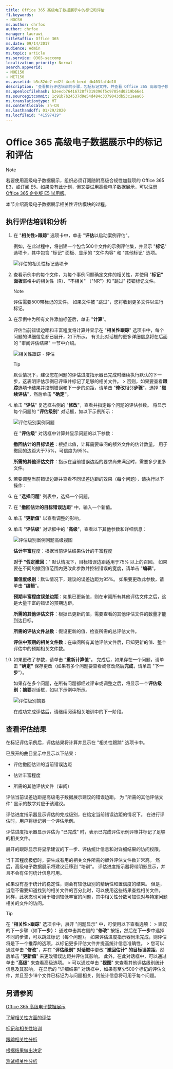 ```yaml
---
title: Office 365 高级电子数据展示中的标记和评估
f1.keywords:
- NOCSH
ms.author: chrfox
author: chrfox
manager: laurawi
titleSuffix: Office 365
ms.date: 09/14/2017
audience: Admin
ms.topic: article
ms.service: O365-seccomp
localization_priority: Normal
search.appverid:
- MOE150
- MET150
ms.assetid: b5c82de7-ed2f-4cc6-becd-db403faf4d18
description: '查看执行评估培训的步骤，包括标记文件，并查看 Office 365 高级电子数据展示中的评估结果。 '
ms.openlocfilehash: b2eecb76416728f7319396f5c97054d0219b66e1
ms.sourcegitcommit: 1c91b7b24537d0e54d484c3379043db53c1aea65
ms.translationtype: MT
ms.contentlocale: zh-CN
ms.lasthandoff: 01/29/2020
ms.locfileid: "41597419"
---
```

# <a name="tagging-and-assessment-in-office-365-advanced-ediscovery"></a>Office 365 高级电子数据展示中的标记和评估

> [!NOTE]
> 若要使用高级电子数据展示，组织必须订阅随附高级合规性加载项的 Office 365 E3，或订阅 E5。如果没有此计划，但又要试用高级电子数据展示，可以[注册 Office 365 企业版 E5 试用版](https://go.microsoft.com/fwlink/p/?LinkID=698279)。 
  
本节介绍高级电子数据展示相关性评估模块的过程。 
  
## <a name="performing-assessment-training-and-analysis"></a>执行评估培训和分析

1. 在 "**相关性\>跟踪**" 选项卡中，单击 "**评估**以启动案例评估"。 
    
    例如，在此过程中，将创建一个包含500个文件的示例评估集，并显示 "**标记**" 选项卡，其中包含 "标记" 面板、显示的 "文件内容" 和 "其他标记" 选项。 
    
    ![评估的相关性标记选项卡](media/c8acf891-b1cd-4344-816c-eabb8cbbe742.png)
  
2. 查看示例中的每个文件，为每个事例问题确定文件的相关性，并使用 "**标记" 面板**窗格中的相关性（R）、"不相关" （"NR"）和 "跳过" 按钮标记文件。 
    
    > [!NOTE]
    >  评估需要500带标记的文件。 如果文件被 "跳过"，您将收到更多文件以进行标记。 
  
3. 在示例中为所有文件添加标签后，单击 "**计算**"。 
    
    评估当前错误边距和丰富程度将计算并显示在 "**相关性跟踪**" 选项卡中，每个问题的详细信息都已展开，如下所示。 有关此对话框的更多详细信息将在后面的 "审阅评估结果" 一节中介绍。 
    
    ![相关性跟踪 - 评估](media/da911ba5-8678-40d6-9ad5-fd0b058355c1.png)
  
    > [!TIP]
    > 默认情况下，建议您在问题的评估进度指示器已完成时继续执行默认的下一步，这表明评估示例已评审并标记了足够的相关文件。 > 否则，如果要查看**跟踪**选项卡结果并控制错误和下一步的边距，请单击 "**修改**相邻**步骤**"，选择 "**继续评估**"，然后单击 **"确定"**。 
  
1. 单击 "**评估**" 复选框右侧的 "**修改**"，查看并指定每个问题的评估参数。 将显示每个问题的 "**评估级别**" 对话框，如以下示例所示： 
    
    ![评估级别案例问题](media/b7113fef-d125-4617-ae1b-c9eb0bf79aec.png)
  
    在 "**评估级**" 对话框中计算并显示问题的以下参数： 
    
    **撤回估计的目标误差**：根据此值，计算需要审阅的额外文件的估计数量。 用于撤回的边距大于75%，可信度为95%。 
    
    **所需的其他评估文件**：指示在当前错误边距的要求尚未满足时，需要多少更多文件。 
    
2. 若要调整当前错误边距并查看不同误差边距的效果（每个问题），请执行以下操作：
    
1. 在 "**选择问题**" 列表中，选择一个问题。 
    
2. 在 "**撤回估计的目标错误边距**" 中，输入一个新值。
    
3. 单击 "**更新值**" 以查看调整的影响。 
    
3. 单击 "**评估级**" 对话框中的 "**高级**"，查看以下其他参数和详细信息： 
    
    ![评估级别案例问题高级视图](media/577d7e0e-95df-48c2-9dec-bdeab5e801d8.png)
  
    **估计丰富**程度：根据当前评估结果估计的丰富程度
    
    **对于 "假定撤回**：" 默认情况下，目标错误边距适用于75% 以上的召回。 如果要在不同的撤回值范围内更改此参数并控制错误的宽度，请单击 "**编辑**"。 
    
    **置信度级别**：默认情况下，建议的误差边距为95%。 如果要更改此参数，请单击 "**编辑**"。 
    
    **预期丰富程度误差边距**：如果已更新值，则在审阅所有其他评估文件之后，这是大量丰富的错误的预期边距。
    
    **所需的其他评估文件**：根据已更新的值，需要查看的其他评估文件的数量才能到达目标。
    
    **所需的评估文件总数**：假设更新的值、检查所需的总评估文件。
    
    **评估中预期的相关文件数**：在审阅所有其他评估文件后，已知更新的值、整个评估中的预期相关文件数。
    
4. 如果更改了参数，请单击 "**重新计算值**"。 完成后，如果存在一个问题，请单击 **"确定"** 保存更改（如果有多个问题要查看或修改然后**完成**，请单击 "**下一步**"）。 
    
    如果存在多个问题，在所有问题都经过评审或调整之后，将显示一个**评估级别：摘要**对话框，如以下示例中所示。 
    
    ![评估级别摘要](media/4997b46d-10a5-4abc-b3b2-7b75a370eb9e.png)
  
    在成功完成评估后，请继续阅读相关培训中的下一阶段。
    
## <a name="reviewing-assessment-results"></a>查看评估结果

在标记评估示例后，评估结果将计算并显示在 "相关性跟踪" 选项卡中。
  
已展开的曲目显示中显示以下结果： 
  
- 评估撤回估计的当前错误边距
    
- 估计丰富程度
    
- 所需的其他评估文件（审阅）
    
评估当前误差边距是高级电子数据展示建议的错误边距。 为 "所需的其他评估文件" 显示的数字对应于该建议。
  
评估进度指示器显示评估的完成级别，在给定当前错误边距的情况下。 在进行评估时，用户将标记另一个评估示例。
  
评估进度指示器显示评估为 "已完成" 时，表示已完成评估示例评审并标记了足够的相关文件。 
  
展开的跟踪显示将显示建议的下一步、评估统计信息和对详细结果的访问权限。
  
当丰富程度极低时，要生成有用的相关文件所需的额外评估文件数非常高。 然后，高级电子数据展示将建议迁移到 "培训"。 评估进度指示器将带阴影显示，并且不会有任何统计信息可用。 
  
如果没有基于统计的稳定性，则会有较低级别的精确性和置信度的结果。 但是，当您不需要知道找到的相关文件的百分比时，可以使用这些结果查找相关文件。 同样，此状态也可用于培训较低丰富的问题，其中相关性分数可加快对与特定问题相关的文件的访问。
  
> [!TIP]
> 在 "**相关性\>跟踪**" 选项卡中，展开 "问题显示" 中，可使用以下查看选项： > 建议的下一步骤（如**下一步）：** 通过单击其右侧的 "**修改**" 按钮，然后在**下一步**中选择不同的步骤，可以跳过标记（每个问题）。 如果评估进度指示器尚未完成，则评估将是下一个推荐的选项，以标记更多评估文件并提高统计信息准确性。 > 您可以通过单击 "**修改**"，并在 "**评估级别" 对话框**中更改 "**撤回估计" 的目标误差距**，然后单击 "**更新值**" 来更改错误边距并评估其影响。 此外，在此对话框中，可以通过单击 "**高级**" 来查看高级选项。 > 可以通过单击 "**视图**" 来查看其他评估级别统计信息及其影响。 在显示的 "详细结果" 对话框中，如果有至少500个标记的评估文件，并且至少18个文件已标记为与问题相关，则统计信息将可用于每个问题。 
  
## <a name="see-also"></a>另请参阅

[Office 365 高级电子数据展示](office-365-advanced-ediscovery.md)
  
[了解相关性方面的评估](assessment-in-relevance-in-advanced-ediscovery.md)
  
[标记和相关性培训](tagging-and-relevance-training-in-advanced-ediscovery.md)
  
[跟踪相关性分析](track-relevance-analysis-in-advanced-ediscovery.md)
  
[根据结果做出决定](decision-based-on-the-results-in-advanced-ediscovery.md)
  
[测试相关性分析](test-relevance-analysis-in-advanced-ediscovery.md)

